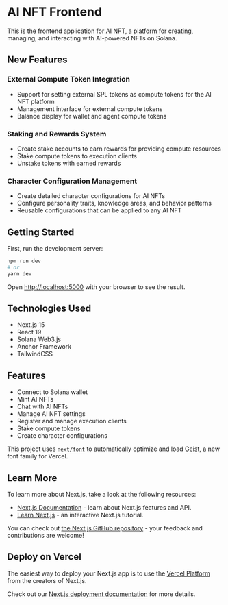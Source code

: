 # AI NFT Frontend

This is the frontend application for AI NFT, a platform for creating, managing, and interacting with AI-powered NFTs on Solana.

## New Features

### External Compute Token Integration
- Support for setting external SPL tokens as compute tokens for the AI NFT platform
- Management interface for external compute tokens
- Balance display for wallet and agent compute tokens

### Staking and Rewards System
- Create stake accounts to earn rewards for providing compute resources
- Stake compute tokens to execution clients
- Unstake tokens with earned rewards

### Character Configuration Management
- Create detailed character configurations for AI NFTs
- Configure personality traits, knowledge areas, and behavior patterns
- Reusable configurations that can be applied to any AI NFT

## Getting Started

First, run the development server:

```bash
npm run dev
# or
yarn dev
```

Open [http://localhost:5000](http://localhost:5000) with your browser to see the result.

## Technologies Used

- Next.js 15
- React 19
- Solana Web3.js
- Anchor Framework
- TailwindCSS

## Features

- Connect to Solana wallet
- Mint AI NFTs
- Chat with AI NFTs
- Manage AI NFT settings
- Register and manage execution clients
- Stake compute tokens
- Create character configurations

This project uses [`next/font`](https://nextjs.org/docs/app/building-your-application/optimizing/fonts) to automatically optimize and load [Geist](https://vercel.com/font), a new font family for Vercel.

## Learn More

To learn more about Next.js, take a look at the following resources:

- [Next.js Documentation](https://nextjs.org/docs) - learn about Next.js features and API.
- [Learn Next.js](https://nextjs.org/learn) - an interactive Next.js tutorial.

You can check out [the Next.js GitHub repository](https://github.com/vercel/next.js) - your feedback and contributions are welcome!

## Deploy on Vercel

The easiest way to deploy your Next.js app is to use the [Vercel Platform](https://vercel.com/new?utm_medium=default-template&filter=next.js&utm_source=create-next-app&utm_campaign=create-next-app-readme) from the creators of Next.js.

Check out our [Next.js deployment documentation](https://nextjs.org/docs/app/building-your-application/deploying) for more details.
